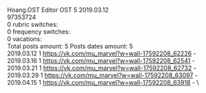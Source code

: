 Hoang.OST	Editor OST 5 2019.03.12\
97353724\
0 rubric switches:\
0 frequency switches:\
0 vacations:\
Total posts amount: 5	Posts dates amount: 5\
2019.03.12 1 https://vk.com/mu_marvel?w=wall-17592208_62226 - \
2019.03.16 1 https://vk.com/mu_marvel?w=wall-17592208_62541 - \
2019.03.21 1 https://vk.com/mu_marvel?w=wall-17592208_62732 - \
2019.03.29 1 https://vk.com/mu_marvel?w=wall-17592208_63097 - \
2019.04.15 1 https://vk.com/mu_marvel?w=wall-17592208_63918 - \
